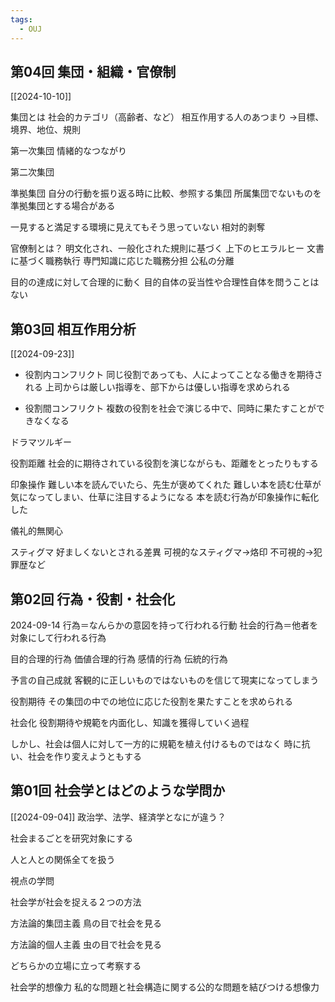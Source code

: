 ```yaml
---
tags:
  - OUJ
---
```

## 第04回 集団・組織・官僚制
[[2024-10-10]]

集団とは
社会的カテゴリ（高齢者、など）
相互作用する人のあつまり
→目標、境界、地位、規則

第一次集団
情緒的なつながり

第二次集団

準拠集団
自分の行動を振り返る時に比較、参照する集団
所属集団でないものを準拠集団とする場合がある

一見すると満足する環境に見えてもそう思っていない
相対的剥奪

官僚制とは？
明文化され、一般化された規則に基づく
上下のヒエラルヒー
文書に基づく職務執行
専門知識に応じた職務分担
公私の分離

目的の達成に対して合理的に動く
目的自体の妥当性や合理性自体を問うことはない

## 第03回 相互作用分析
[[2024-09-23]]

- 役割内コンフリクト
同じ役割であっても、人によってことなる働きを期待される
上司からは厳しい指導を、部下からは優しい指導を求められる

- 役割間コンフリクト
複数の役割を社会で演じる中で、同時に果たすことができなくなる

ドラマツルギー

役割距離
社会的に期待されている役割を演じながらも、距離をとったりもする

印象操作
難しい本を読んでいたら、先生が褒めてくれた
難しい本を読む仕草が気になってしまい、仕草に注目するようになる
本を読む行為が印象操作に転化した

儀礼的無関心

スティグマ
好ましくないとされる差異
可視的なスティグマ→烙印
不可視的→犯罪歴など

## 第02回 行為・役割・社会化
2024-09-14
行為＝なんらかの意図を持って行われる行動
社会的行為＝他者を対象にして行われる行為

目的合理的行為
価値合理的行為
感情的行為
伝統的行為

予言の自己成就
客観的に正しいものではないものを信じて現実になってしまう

役割期待
その集団の中での地位に応じた役割を果たすことを求められる

社会化
役割期待や規範を内面化し、知識を獲得していく過程

しかし、社会は個人に対して一方的に規範を植え付けるものではなく
時に抗い、社会を作り変えようともする

## 第01回 社会学とはどのような学問か
[[2024-09-04]]
政治学、法学、経済学となにが違う？

社会まるごとを研究対象にする

人と人との関係全てを扱う

視点の学問

社会学が社会を捉える２つの方法

方法論的集団主義
鳥の目で社会を見る

方法論的個人主義
虫の目で社会を見る

どちらかの立場に立って考察する

社会学的想像力
私的な問題と社会構造に関する公的な問題を結びつける想像力